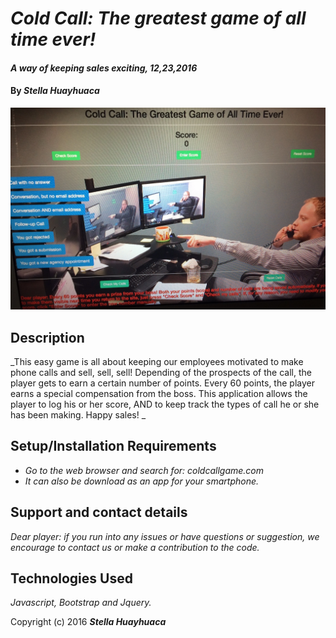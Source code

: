# _Cold Call: The greatest game of all time ever!_

#### _A way of keeping sales exciting, 12,23,2016_

#### By _**Stella Huayhuaca**_

![screenshot](coldcall.JPG)

## Description

_This easy game is all about keeping our employees motivated to make phone calls and sell, sell, sell! Depending of the prospects of the call, the player gets to earn a certain number of points. Every 60 points, the player earns a special compensation from the boss. This application allows the player to log his or her score, AND to keep track the types of call he or she has been making. Happy sales! _

## Setup/Installation Requirements

* _Go to the web browser and search for: coldcallgame.com_
* _It can also be download as an app for your smartphone._

## Support and contact details

_Dear player: if you run into any issues or have questions or suggestion, we encourage to contact us or make a contribution to the code._

## Technologies Used

_Javascript, Bootstrap and Jquery._

Copyright (c) 2016 **_Stella Huayhuaca_**
